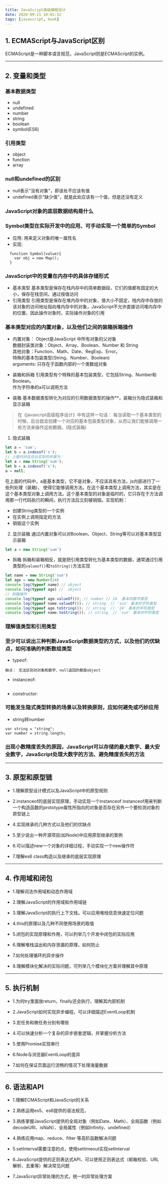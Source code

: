 ```yaml
---
title: JavaScript高级编程设计
date: 2020-09-21 10:01:52
tags: [javascript, book]
---
```

## 1. ECMAScript与JavaScript区别

ECMAScript是一种脚本语言规范，JavaScript则是ECMAScript的实例。
*****
## 2. 变量和类型

### 基本数据类型

* null
* undefined
* number
* string
* boolean
* symbol(ES6)

### 引用类型

* object
* function
* array

### null和undefined的区别

* null表示"没有对象"，即该处不应该有值
* undefined表示"缺少值"，就是此处应该有一个值，但是还没有定义

### JavaScript对象的底层数据结构是什么

### Symbol类型在实际开发中的应用、可手动实现一个简单的Symbol

* 应用: 用来定义对象的唯一属性名
* 实现:
```
  function Symbol(value){
    var obj = new Map();
  }
```

### JavaScript中的变量在内存中的具体存储形式

* 基本类型
基本类型是保存在栈内存中的简单数据段，它们的值都有固定的大小，保存在栈空间，通过按值访问
* 引用类型
引用类型是保存在堆内存中的对象，值大小不固定，栈内存中存放的该对象的访问地址指向堆内存中的对象，JavaScript不允许直接访问堆内存中的位置，因此操作对象时，实际操作对象的引用

### 基本类型对应的内置对象，以及他们之间的装箱拆箱操作

* 内置对象：
Object是JavaScript 中所有对象的父对象<br>
数据封装类对象：Object、Array、Boolean、Number 和 String<br>
其他对象：Function、Math、Date、RegExp、Error。<br>
特殊的基本包装类型(String、Number、Boolean)<br>
arguments: 只存在于函数内部的一个类数组对象<br>

* 装箱和拆箱
引用类型有个特殊的基本包装类型，它包括String、Number和Boolean。<br>
作为字符串的a可以调用方法

* 装箱
基本数据类型转化为对应的引用数据类型的操作**，装箱分为隐式装箱和显示装箱
> 在《javascript高级程序设计》中有这样一句话：
每当读取一个基本类型的时候，后台就会创建一个对应的基本包装类型对象，从而让我们能够调用一些方法来操作这些数据。(隐式装箱)
1. 隐式装箱
```javascript
let a = 'sum';
let b = a.indexof('s');
// 上面代码在后台实际的步骤为：
let a = new String('sum');
let b = a.indexof('s');
a = null;
```
在上面的代码中，a是基本类型，它不是对象，不应该具有方法，js内部进行了一些列处理（装箱)， 使得它能够调用方法。在这个基本类型上调用方法，其实是在这个基本类型对象上调用方法。这个基本类型的对象是临时的，它只存在于方法调用那一行代码执行的瞬间，执行方法后立刻被销毁。实现机制：
* 创建String类型的一个实例
* 在实例上调用指定的方法
* 销毁这个实例
2. 显示装箱
通过内置对象可以对Boolean、Object、String等可以对基本类型显示装箱
```javascript
let a = new String('sum')
```
* 拆箱
拆箱和装箱相反，就是把引用类型转化为基本类型的数据，通常通过引用类型的`valueof()`和`toString()`方法实现
```javascript
let name = new String('sun')
let age = new Number(24)
console.log(typeof name) // object
console.log(typeof age) //  object
// 拆箱操作
console.log(typeof age.valueOf()); // number // 24  基本的数字类型
console.log(typeof name.valueOf()); // string  // 'sun' 基本的字符类型
console.log(typeof age.toString()); // string  // '24' 基本的字符类型
console.log(typeof name.toString()); // string  // 'sun' 基本的字符类型
```

### 理解值类型和引用类型

### 至少可以说出三种判断JavaScript数据类型的方式，以及他们的优缺点，如何准确的判断数组类型

* typeof:
```
缺点： 无法区别对对象和数字、null返回的都是object
```
* instanceof: 
```

```
* constructor:

### 可能发生隐式类型转换的场景以及转换原则，应如何避免或巧妙应用

* string转number
```
var string = "string";
var number = string.length;
```

### 出现小数精度丢失的原因，JavaScript可以存储的最大数字、最大安全数字，JavaScript处理大数字的方法、避免精度丢失的方法

*****
## 3. 原型和原型链
* 1.理解原型设计模式以及JavaScript中的原型规则

* 2.instanceof的底层实现原理，手动实现一个instanceof
instanceof用来判断一个构造函数的prototype属性所指向的对象是否存在另外一个要检测对象的原型链上 

* 4.实现继承的几种方式以及他们的优缺点

* 5.至少说出一种开源项目(如Node)中应用原型继承的案例

* 6.可以描述new一个对象的详细过程，手动实现一个new操作符

* 7.理解es6 class构造以及继承的底层实现原理

*****
## 4. 作用域和闭包
* 1.理解词法作用域和动态作用域

* 2.理解JavaScript的作用域和作用域链

* 3.理解JavaScript的执行上下文栈，可以应用堆栈信息快速定位问题

* 4.this的原理以及几种不同使用场景的取值

* 5.闭包的实现原理和作用，可以列举几个开发中闭包的实际应用

* 6.理解堆栈溢出和内存泄漏的原理，如何防止

* 7.如何处理循环的异步操作

* 8.理解模块化解决的实际问题，可列举几个模块化方案并理解其中原理

*****
## 5. 执行机制
* 1.为何try里面放return，finally还会执行，理解其内部机制

* 2.JavaScript如何实现异步编程，可以详细描述EventLoop机制

* 3.宏任务和微任务分别有哪些

* 4.可以快速分析一个复杂的异步嵌套逻辑，并掌握分析方法

* 5.使用Promise实现串行

* 6.Node与浏览器EventLoop的差异

* 7.如何在保证页面运行流畅的情况下处理海量数据

*****
## 6. 语法和API
* 1.理解ECMAScript和JavaScript的关系

* 2.熟练运用es5、es6提供的语法规范，

* 3.熟练掌握JavaScript提供的全局对象（例如Date、Math）、全局函数（例如decodeURI、isNaN）、全局属性（例如Infinity、undefined）

* 4.熟练应用map、reduce、filter 等高阶函数解决问题

* 5.setInterval需要注意的点，使用settimeout实现setInterval

* 6.JavaScript提供的正则表达式API、可以使用正则表达式（邮箱校验、URL解析、去重等）解决常见问题

* 7.JavaScript异常处理的方式，统一的异常处理方案
